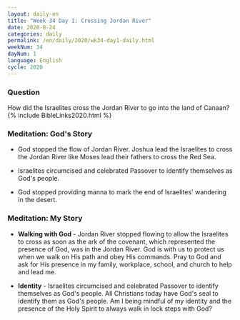 ```yaml
---
layout: daily-en
title: "Week 34 Day 1: Crossing Jordan River"
date: 2020-8-24 
categories: daily
permalink: /en/daily/2020/wk34-day1-daily.html
weekNum: 34
dayNum: 1
language: English
cycle: 2020
---
```

### Question     
How did the Israelites cross the Jordan River to go into the land of Canaan?
{% include BibleLinks2020.html %} 

### Meditation: God's Story   
+ God stopped the flow of Jordan River. Joshua lead the Israelites to cross the Jordan River like Moses lead their fathers to cross the Red Sea. 

+ Israelites circumcised and celebrated Passover to identify themselves as God's people. 

+ God stopped providing manna to mark the end of Israelites' wandering in the desert. 

### Meditation: My Story   
+ **Walking with God** - Jordan River stopped flowing to allow the Israelites to cross as soon as the ark of the covenant, which represented the presence of God, was in the Jordan River. God is with us to protect us when we walk on His path and obey His commands. Pray to God and ask for His presence in my family, workplace, school, and church to help and lead me. 

+ **Identity** - Israelites circumcised and celebrated Passover to identify themselves as God's people. All Christians today have God's seal to identify them as God's people. Am I being mindful of my identity and the presence of the Holy Spirit to always walk in lock steps with God? 
